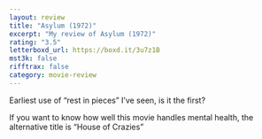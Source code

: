 ```yaml
---
layout: review
title: "Asylum (1972)"
excerpt: "My review of Asylum (1972)"
rating: "3.5"
letterboxd_url: https://boxd.it/3u7z1B
mst3k: false
rifftrax: false
category: movie-review
---
```


Earliest use of “rest in pieces” I’ve seen, is it the first?

If you want to know how well this movie handles mental health, the alternative title is “House of Crazies”
